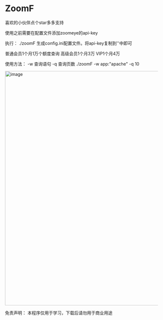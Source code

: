 # ZoomF

喜欢的小伙伴点个star多多支持

使用之前需要在配置文件添加zoomeye的api-key

执行： ./zoomF 生成config.ini配置文件。将api-key复制到''中即可

普通会员1个月1万个额度查询
高级会员1个月3万
VIP1个月4万

使用方法：
-w 查询语句
-q 查询页数
./zoomF -w app:"apache" -q 10


<img width="771" alt="image" src="https://user-images.githubusercontent.com/53268974/178652876-54d9b02d-0c09-4f53-9f07-ee2cdcc50a9e.png">


免责声明：
本程序仅用于学习，下载后请勿用于商业用途
